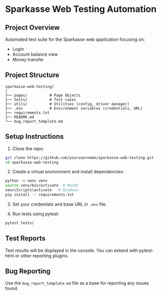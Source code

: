 # Sparkasse Web Testing Automation

## Project Overview
Automated test suite for the Sparkasse web application focusing on:
- Login
- Account balance view
- Money transfer

## Project Structure
```
sparkasse-web-testing/
│
├── pages/          # Page Objects
├── tests/          # Test cases
├── utils/          # Utilities (config, driver manager)
├── .env            # Environment variables (credentials, URL)
├── requirements.txt
├── README.md
└── bug_report_template.md
```

## Setup Instructions

1. Clone the repo:
```bash
git clone https://github.com/yourusername/sparkasse-web-testing.git
cd sparkasse-web-testing
```

2. Create a virtual environment and install dependencies:
```bash
python -m venv venv
source venv/bin/activate  # MacOS
venv\Scripts\activate   # Windows
pip install -r requirements.txt
```

3. Set your credentials and base URL in `.env` file.

4. Run tests using pytest:
```bash
pytest tests/
```

## Test Reports
Test results will be displayed in the console. You can extend with pytest-html or other reporting plugins.

## Bug Reporting
Use the `bug_report_template.md` file as a base for reporting any issues found.
